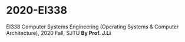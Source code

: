 # 2020-EI338
EI338 Computer Systems Engineering (Operating Systems & Computer Architecture), 2020 Fall, SJTU
**By Prof. J.Li**
